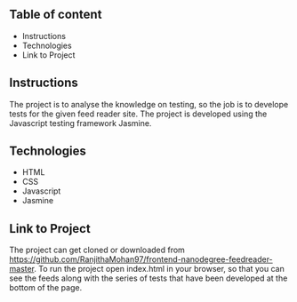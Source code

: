 ## Table of content
* Instructions
* Technologies 
* Link to Project

## Instructions
The project  is to analyse the knowledge on testing, so the job is to develope tests for the given feed reader site. The project is developed using the Javascript testing framework Jasmine.

## Technologies
* HTML
* CSS
* Javascript
* Jasmine

## Link to Project
The  project can get cloned or downloaded from https://github.com/RanjithaMohan97/frontend-nanodegree-feedreader-master.
To run the project open index.html in your browser, so that you can see the feeds along with the series of tests that have been developed at the bottom of the page.